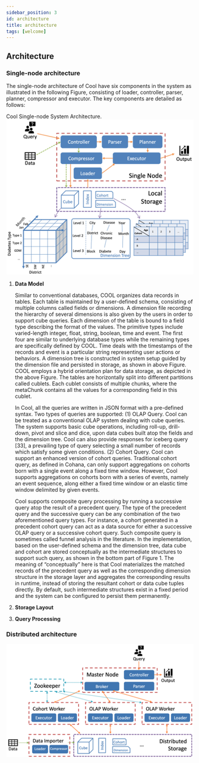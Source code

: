 ```yaml
---
sidebar_position: 3
id: architecture
title: architecture
tags: [welcome]
---
```


## Architecture

### Single-node architecture
The single-node architecture of Cool have six components in the system as illustrated in the following Figure, consisting of loader, controller, parser, planner, compressor and executor. The key components are detailed as follows:

Cool Single-node System Architecture.
![single_node_architecture](../assets/images/single_node_arch.png)

1. **Data Model**

    Similar to conventional databases, COOL organizes data records in tables. Each table is maintained by a user-defined schema, consisting of multiple columns called fields or dimensions. A dimension file recording the hierarchy of several dimensions is also given by the users in order to support cube queries. Each dimension of the table is bound to a field type describing the format of the values. The primitive types include varied-length integer, float, string, boolean, time and event. The first four are similar to underlying database types while the remaining types are specifically defined by COOL. Time deals with the timestamps of the records and event is a particular string representing user actions or behaviors. A dimension tree is constructed in system setup guided by the dimension file and persisted in storage, as shown in above Figure. COOL employs a hybrid orientation plan for data storage, as depicted in the above Figure. The tables are horizontally split into different partitions called cublets. Each cublet consists of multiple chunks, where the metaChunk contains all the values for a corresponding field in this cublet.

    In Cool, all the queries are written in JSON format with a pre-defined syntax. Two types of queries are supported: (1) OLAP Query. Cool can be treated as a conventional OLAP system dealing with cube queries. The system supports basic cube operations, including roll-up, drill-down, pivot and slice and dice, upon data cubes built atop the fields and the dimension tree. Cool can also provide responses for iceberg query [33], a prevailing type of query selecting a small number of records which satisfy some given conditions. (2) Cohort Query. Cool can support an enhanced version of cohort queries. Traditional cohort query, as defined in Cohana, can only support aggregations on cohorts born with a single event along a fixed time window. However, Cool supports aggregations on cohorts born with a series of events, namely an event sequence, along either a fixed time window or an elastic time window delimited by given events. 

    Cool supports composite query processing by running a successive query atop the result of a precedent query. The type of the precedent query and the successive query can be any combination of the two aforementioned query types. For instance, a cohort generated in a precedent cohort query can act as a data source for either a successive OLAP query or a successive cohort query. Such composite query is sometimes called funnel analysis in the literature. In the implementation, based on the user-defined schema and the dimension tree, data cube and cohort are stored conceptually as the intermediate structures to support such query, as shown in the bottom part of Figure 1. The meaning of “conceptually” here is that Cool materializes the matched records of the precedent query as well as the corresponding dimension structure in the storage layer and aggregates the corresponding results in runtime, instead of storing the resultant cohort or data cube tuples directly. By default, such intermediate structures exist in a fixed period and the system can be configured to persist them permanently.

1. **Storage Layout**
2. **Query Processing**

### Distributed architecture

![distributed_architecture](../assets/images/distributed_arch.png)
